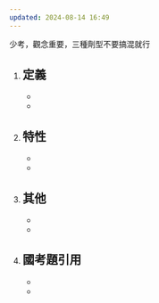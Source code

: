 ```yaml
---
updated: 2024-08-14 16:49
---
```

少考，觀念重要，三種劑型不要搞混就行
1. **定義**
	- 
	- 
	- 
2. **特性**
	- 
	- 
	- 
3. **其他**
	- 
	- 
	- 
4. **國考題引用**
	- 
	- 
	- 
